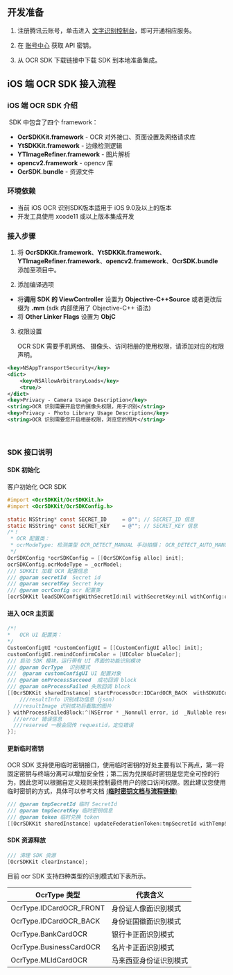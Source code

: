 ## 开发准备

1. 注册腾讯云账号，单击进入 [文字识别控制台](https://console.cloud.tencent.com/ocr/general)，即可开通相应服务。

2. 在 [账号中心](https://console.cloud.tencent.com/cam/capi) 获取 API 密钥。

3. 从 OCR SDK 下载链接中下载 SDK 到本地准备集成。

    

## iOS 端 OCR SDK 接入流程

### iOS 端 OCR SDK 介绍

​	SDK 中包含了四个 framework：

- **OcrSDKKit.framework** - OCR 对外接口、页面设置及网络请求库
- **YtSDKKit.framework** - 边缘检测逻辑
- **YTImageRefiner.framework** - 图片解析
- **opencv2.framework** - opencv 库
- **OcrSDK.bundle** - 资源文件

### 环境依赖

- 当前 iOS OCR 识别SDK版本适用于 iOS 9.0及以上的版本
- 开发工具使用 xcode11 或以上版本集成开发

### 接入步骤

1. 将 **OcrSDKKit.framework**、**YtSDKKit.framework**、**YTImageRefiner.framework**、**opencv2.framework**、**OcrSDK.bundle** 添加至项目中。            

2. 添加编译选项


- 将**调用 SDK 的 ViewController** 设置为 **Objective-C++Source** 或者更改后缀为 **.mm** (sdk 内部使用了 Objective-C++ 语法)
- 将 **Other Linker Flags** 设置为 **ObjC**


3. 权限设置

   OCR SDK 需要手机网络、 摄像头、访问相册的使用权限，请添加对应的权限声明。

```xml
<key>NSAppTransportSecurity</key>
<dict>
	<key>NSAllowArbitraryLoads</key>
	<true/>
</dict>
<key>Privacy - Camera Usage Description</key>
<string>OCR 识别需要开启您的摄像头权限，用于识别</string>
<key>Privacy - Photo Library Usage Description</key>
<string>OCR 识别需要您开启相册权限，浏览您的照片</string>
```

​    

### SDK 接口说明

#### SDK 初始化

   客户初始化 OCR SDK

```objective-c
#import <OcrSDKKit/OcrSDKKit.h>
#import <OcrSDKKit/OcrSDKConfig.h>
   
static NSString* const SECRET_ID     = @""; // SECRET_ID 信息 
static NSString* const SECRET_KEY    = @""; // SECRET_KEY 信息
/*！
 * OCR 配置类：
 * ocrModeType: 检测类型 OCR_DETECT_MANUAL 手动拍摄； OCR_DETECT_AUTO_MANUAL 自动识别卡片
 */
OcrSDKConfig *ocrSDKConfig = [[OcrSDKConfig alloc] init];
ocrSDKConfig.ocrModeType = _ocrModel;
/// SDKKIt 加载 OCR 配置信息
/// @param secretId  Secret id
/// @param secretKey Secret key
/// @param ocrConfig ocr 配置类
[ocrSDKKit loadSDKConfigWithSecretId:nil withSecretKey:nil withConfig:ocrSdkConfig];

```

#### 	进入 OCR 主页面

```objective-c
/*!
*	OCR UI 配置类：
*/
CustomConfigUI *customConfigUI = [[CustomConfigUI alloc] init];
customConfigUI.remindConfirmColor = [UIColor blueColor];
/// 启动 SDK 模块，运行带有 UI 界面的功能识别模块
/// @param OcrType  识别模式
///  @param customConfigUI UI 配置对象
/// @param onProcessSucceed  成功回调 block
/// @param onProcessFailed 失败回调 block
[[OcrSDKKit sharedInstance] startProcessOcr:IDCardOCR_BACK  withSDKUIConfig:customConfigUI withProcessSucceedBlock:^(id  _Nonnull resultInfo, UIImage *resultImage, id  _Nonnull reserved) {
	///resultInfo 识别成功信息（json）
  ///resultImage 识别成功后截取的图片
} withProcessFailedBlock:^(NSError * _Nonnull error, id  _Nullable reserved) {
  ///error 错误信息
  ///reserved 一般会回传 requestid，定位错误
}];
```

#### 更新临时密钥

OCR SDK 支持使用临时密钥接口，使用临时密钥的好处主要有以下两点，第一将固定密钥与终端分离可以增加安全性；第二因为兑换临时密钥是您完全可控的行为，因此您可以根据自定义规则来控制最终用户的接口访问权限。因此建议您使用临时密钥的方式，具体可以参考文档 [(**临时密钥文档与流程链接**)](https://github.com/TencentCloud/tc-ocr-sdk/tree/master/%E4%B8%B4%E6%97%B6%E5%AF%86%E9%92%A5%E5%85%91%E6%8D%A2)

```objective-c
/// @param tmpSecretId 临时 SecretId
/// @param tmpSecretKey 临时密钥信息
/// @param token 临时兑换 token
[[OcrSDKKit sharedInstance] updateFederationToken:tmpSecretId withTempSecretKey:tmpSecretKey withToken:token];
```

#### SDK 资源释放

```objective-c
/// 清理 SDK 资源
[OcrSDKKit clearInstance];
```



 目前 ocr SDK 支持四种类型的识别模式如下表所示。

| OcrType 类型             | 代表含义               |
| ----------------------- | ---------------------- |
| OcrType.IDCardOCR_FRONT | 身份证人像面识别模式   |
| OcrType.IDCardOCR_BACK  | 身份证国徽面识别模式   |
| OcrType.BankCardOCR     | 银行卡正面识别模式     |
| OcrType.BusinessCardOCR | 名片卡正面识别模式     |
| OcrType.MLIdCardOCR     | 马来西亚身份证识别模式 |

